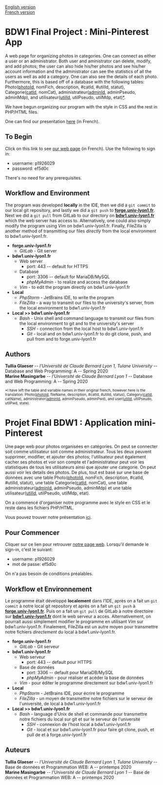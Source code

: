 [English version](#bdw1-final-project--mini-pinterest-app)  
[French version](#Projet-Final-BDW1--Application-mini-Pinterest)

# BDW1 Final Project : Mini-Pinterest App

A web page for organizing photos in categories. One can connect as either a user or an administrator. Both user and aministrator can delete, modify, and add photos; the user can also hide his/her photos and see his/her account information and the administrator can see the statistics of all the users as well as add a category. One can also see the details of each photo. Furthermore, this is based off of a database with the following tables: Photo(<ins>photoId</ins>, nomFich, description, &#35;catId, &#35;utilId, statut), Categorie(<ins>catId</ins>, nomCat), administrateur(<ins>adminId</ins>, adminPseudo, adminMdp), and utilisateur(<ins>utilId</ins>, utilPseudo, utilMdp, etat)[\*](#translation).

We have begun organizing our program with the style in CSS and the rest in PHP/HTML files.

One can find our presentation [here](https://docs.google.com/presentation/d/1CnX2UKTs0m4WMiUYSfFnOpbxuXEd_v2zn0E4gZPTQQc/edit?usp=sharing) (in French).

## To Begin

Click on this link to see [our web page](https://bdw1.univ-lyon1.fr/p1926029/BDW1-ProjetFinale/bdw1_projet/index.php) (in French). Use the following to sign in:
- username: p1926029
- password: ef5d0c  
 

There's no need for any prerequisites.

## Workflow and Environment

The program was developed **locally** in the IDE, then we did a `git commit` to our local git repository, and lastly we did a `git push` to [**forge.univ-lyon1.fr**](https://forge.univ-lyon1.fr/p1501149/bdw1_projet).
Next we did a `git pull` from GitLab to our directory on [**bdw1.univ-lyon1.fr**](https://bdw1.univ-lyon1.fr/) which the web server has access to. Alternatively, one could also simply modify the program using *Vim* on bdw1.univ-lyon1.fr. Finally, FileZilla is another method of transmitting our files *directly* from the local environment to bdw1.univ-lyon1.fr.

- **forge.univ-lyon1.fr**
  - *GitLab* - Git server
- **bdw1.univ-lyon1.fr**
  - Web server
    - port: 443 -- default for HTTPS
  - Database
    - port: 3306 -- default for MariaDB/MySQL
    - *phpMyAdmin* - to realize and access the database
  - *Vim* - to edit the program directly on bdw1.univ-lyon1.fr
- **Local**
  - *PhpStorm* - JetBrains IDE, to write the program
  - *FileZilla* - a way to transmit our files to the university's server, from the local environment to bdw1.univ-lyon1.fr  
- **Local >> bdw1.univ-lyon1.fr**
  - *Bash* - Unix shell and command language to transmit our files from the local environment to git and to the university's server
    - *SSH* - connection from the local host to bdw1.univ-lyon1.fr
    - *Git* - local and on bdw1.univ-lyon1.fr to do git clone, push, and pull from and to forge.univ-lyon1.fr



## Authors

**Tullia Glaeser** -- *l'Université de Claude Bernard Lyon 1, Tulane University* -- Database and Web Programming: A -- Spring 2020  
**Marine Masingarbe** -- *l'Université de Claude Bernard Lyon 1* -- Database and Web Programming: A -- Spring 2020

<sub> \*<a name="translation"></a>I have left the table and variable names in their original french, however here is the translation: Photo(<ins>photoId</ins>, fileName, description, &#35;catId, &#35;utilId, status), Category(<ins>catId</ins>, catName), administrator(<ins>adminId</ins>, adminPseudo, adminPwd), and user(<ins>utilId</ins>, utilPseudo, utilPwd, state).</sub>


# Projet Final BDW1 : Application mini-Pinterest

Une page web pour photos organisées en catégories. On peut se connecter soit comme utilisateur soit comme administrateur. Tous les deux peuvent supprimer,
modifier, et ajouter des photos; l'utilisateur peut également cacher ses photos et voir son compte et l'administrateur peut voir les
statistiques de tous les utilisateurs ainsi que ajouter une categorie. On peut aussi voir les details des photos. De plus, tout est
basé sur une base de données avec une table Photo(<ins>photoId</ins>, nomFich, description, &#35;catId, &#35;utilId, statut), une table 
Categorie(<ins>catId</ins>, nomCat), une table administrateur(<ins>adminId</ins>, adminPseudo, adminMdp) et une table utilisateur(<ins>utilId</ins>, utilPseudo, utilMdp, etat).

On a commencé d'organiser notre programme avec le style en CSS et le reste dans les fichiers PHP/HTML.

Vous pouvez trouver notre présentation [ici](https://docs.google.com/presentation/d/1CnX2UKTs0m4WMiUYSfFnOpbxuXEd_v2zn0E4gZPTQQc/edit?usp=sharing).

## Pour Commencer

Cliquer sur ce lien pour retrouver [notre page web](https://bdw1.univ-lyon1.fr/p1926029/BDW1-ProjetFinale/bdw1_projet/index.php). Lorsqu'il demande le sign-in,
c'est le suivant:
- username: p1926029
- mot de passe: ef5d0c  
 

On n'a pas besoin de conditions préalables.

## Workflow et Environnement

Le programme était développé **localement** dans l'IDE, après on a fait un `git commit` à notre local git repository et après on a fait un `git push` à [**forge.univ-lyon1.fr**](https://forge.univ-lyon1.fr/p1501149/bdw1_projet).
Puis on a fait un `git pull` de GitLab à notre directoire sur [**bdw1.univ-lyon1.fr**](https://bdw1.univ-lyon1.fr/) dont le web serveur a acces. Alternativement, on pourrait aussi simplement
modifier le programme en utilisant *Vim* sur bdw1.univ-lyon1.fr. Finalement, FileZilla est un autre moyen pour transmettre notre fichiers *directement* du local à bdw1.univ-lyon1.fr.

- **forge.univ-lyon1.fr**
  - *GitLab* - Git serveur
- **bdw1.univ-lyon1.fr**
  - Web serveur
    - port: 443 -- default pour HTTPS
  - Base de données
    - port: 3306 -- default pour MariaDB/MySQL
    - *phpMyAdmin* - pour réaliser et acéder la base de données
  - *Vim* - pour éditer le programme directement sur bdw1.univ-lyon1.fr
- **Local**
  - *PhpStorm* - JetBrains IDE, pour écrire le programme
  - *FileZilla* - un moyen de transmettre notre fichiers sur le serveur de l'université, de local à bdw1.univ-lyon1.fr  
- **Local >> bdw1.univ-lyon1.fr**
  - *Bash* - language d'Unix de shell et commande pour transmettre notre fichiers du local sur git et sur le serveur de l'université
    - *SSH* - connexion de l'host local a bdw1.univ-lyon1.fr
    - *Git* - local et sur bdw1.univ-lyon1.fr pour faire git clone, push, et pull de et à forge.univ-lyon1.fr



## Auteurs

**Tullia Glaeser** -- *l'Université de Claude Bernard Lyon 1, Tulane University* -- Base de données et Programmation WEB: A -- printemps 2020  
**Marine Masingarbe** -- *l'Université de Claude Bernard Lyon 1* -- Base de données et Programmation WEB: A -- printemps 2020
